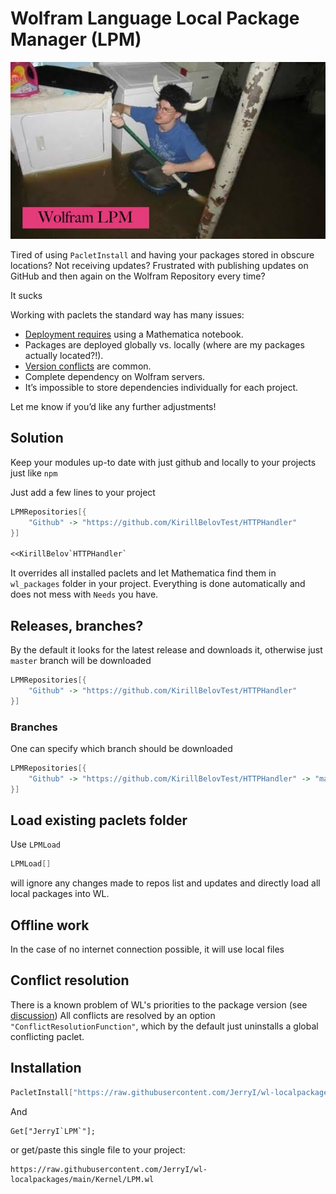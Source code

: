 # Wolfram Language Local Package Manager (LPM)

![logo](images-2.jpeg)


Tired of using `PacletInstall` and having your packages stored in obscure locations? Not receiving updates? Frustrated with publishing updates on GitHub and then again on the Wolfram Repository every time? 

It sucks

Working with paclets the standard way has many issues:

- [Deployment requires](https://community.wolfram.com/groups/-/m/t/3304323) using a Mathematica notebook.
- Packages are deployed globally vs. locally (where are my packages actually located?!).
- [Version conflicts](https://community.wolfram.com/groups/-/m/t/3305665) are common.
- Complete dependency on Wolfram servers.
- It’s impossible to store dependencies individually for each project.

Let me know if you’d like any further adjustments!

## Solution
Keep your modules up-to date with just github and locally to your projects just like `npm`

Just add a few lines to your project
```mathematica
LPMRepositories[{
    "Github" -> "https://github.com/KirillBelovTest/HTTPHandler"
}]

<<KirillBelov`HTTPHandler`
```

It overrides all installed paclets and let Mathematica find them in `wl_packages` folder in your project.
Everything is done automatically and does not mess with `Needs` you have.

## Releases, branches?
By the default it looks for the latest release and downloads it, otherwise just `master` branch will be downloaded
```mathematica
LPMRepositories[{
    "Github" -> "https://github.com/KirillBelovTest/HTTPHandler"
}]
```

### Branches
One can specify which branch should be downloaded

```mathematica
LPMRepositories[{
    "Github" -> "https://github.com/KirillBelovTest/HTTPHandler" -> "master"
}]
```

## Load existing paclets folder
Use `LPMLoad`

```mathematica
LPMLoad[]
```

will ignore any changes made to repos list and updates and directly load all local packages into WL.

## Offline work
In the case of no internet connection possible, it will use local files


## Conflict resolution
There is a known problem of WL's priorities to the package version (see [discussion](https://community.wolfram.com/groups/-/m/t/3305665))
All conflicts are resolved by an option `"ConflictResolutionFunction"`, which by the default just uninstalls a global conflicting paclet.

## Installation

```mathematica
PacletInstall["https://raw.githubusercontent.com/JerryI/wl-localpackages/main/Build/JerryI__LPM-0.1.7.paclet"]
```

And

```
Get["JerryI`LPM`"];
```

or get/paste this single file to your project:

```
https://raw.githubusercontent.com/JerryI/wl-localpackages/main/Kernel/LPM.wl
```

